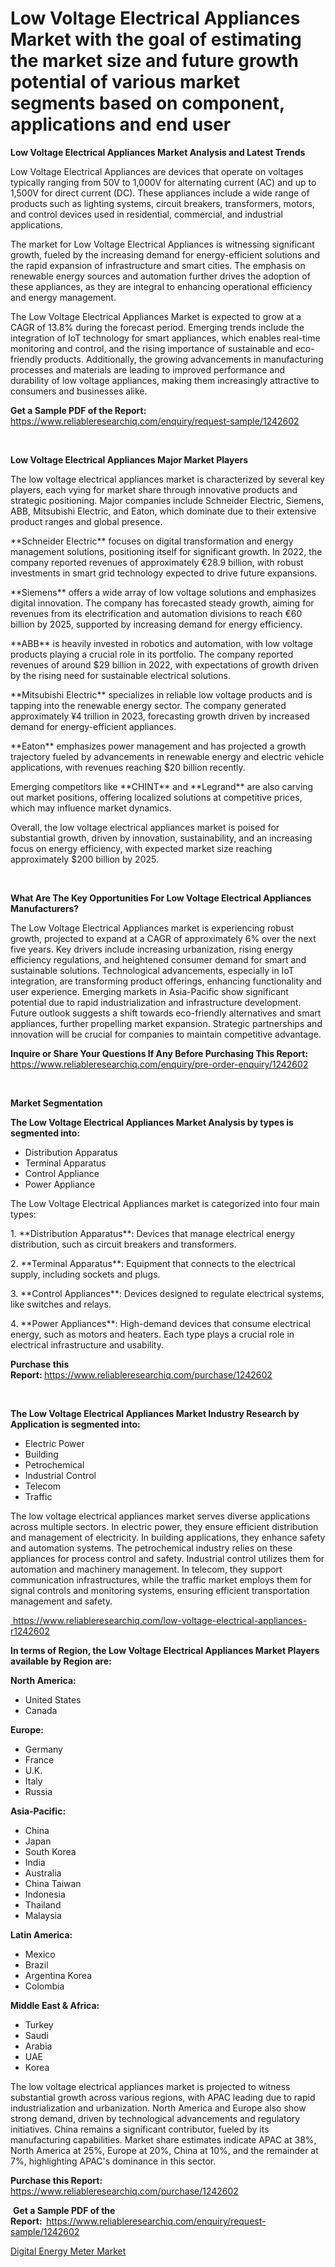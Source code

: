 <p><h1>Low Voltage Electrical Appliances Market with the goal of estimating the market size and future growth potential of various market segments based on component, applications and end user</h1></p><p><strong>Low Voltage Electrical Appliances Market Analysis and Latest Trends</strong></p>
<p><p>Low Voltage Electrical Appliances are devices that operate on voltages typically ranging from 50V to 1,000V for alternating current (AC) and up to 1,500V for direct current (DC). These appliances include a wide range of products such as lighting systems, circuit breakers, transformers, motors, and control devices used in residential, commercial, and industrial applications.</p><p>The market for Low Voltage Electrical Appliances is witnessing significant growth, fueled by the increasing demand for energy-efficient solutions and the rapid expansion of infrastructure and smart cities. The emphasis on renewable energy sources and automation further drives the adoption of these appliances, as they are integral to enhancing operational efficiency and energy management.</p><p>The Low Voltage Electrical Appliances Market is expected to grow at a CAGR of 13.8% during the forecast period. Emerging trends include the integration of IoT technology for smart appliances, which enables real-time monitoring and control, and the rising importance of sustainable and eco-friendly products. Additionally, the growing advancements in manufacturing processes and materials are leading to improved performance and durability of low voltage appliances, making them increasingly attractive to consumers and businesses alike.</p></p>
<p><strong>Get a Sample PDF of the Report:&nbsp;</strong> <a href="https://www.reliableresearchiq.com/enquiry/request-sample/1242602?utm_campaign=2449&utm_medium=2&utm_source=Github&utm_content=ia&utm_term=10042025&utm_id=low-voltage-electrical-appliances">https://www.reliableresearchiq.com/enquiry/request-sample/1242602</a></p>
<p>&nbsp;</p>
<p><strong>Low Voltage Electrical Appliances Major Market Players</strong></p>
<p><p>The low voltage electrical appliances market is characterized by several key players, each vying for market share through innovative products and strategic positioning. Major companies include Schneider Electric, Siemens, ABB, Mitsubishi Electric, and Eaton, which dominate due to their extensive product ranges and global presence.</p><p>**Schneider Electric** focuses on digital transformation and energy management solutions, positioning itself for significant growth. In 2022, the company reported revenues of approximately €28.9 billion, with robust investments in smart grid technology expected to drive future expansions.</p><p>**Siemens** offers a wide array of low voltage solutions and emphasizes digital innovation. The company has forecasted steady growth, aiming for revenues from its electrification and automation divisions to reach €60 billion by 2025, supported by increasing demand for energy efficiency.</p><p>**ABB** is heavily invested in robotics and automation, with low voltage products playing a crucial role in its portfolio. The company reported revenues of around $29 billion in 2022, with expectations of growth driven by the rising need for sustainable electrical solutions.</p><p>**Mitsubishi Electric** specializes in reliable low voltage products and is tapping into the renewable energy sector. The company generated approximately ¥4 trillion in 2023, forecasting growth driven by increased demand for energy-efficient appliances.</p><p>**Eaton** emphasizes power management and has projected a growth trajectory fueled by advancements in renewable energy and electric vehicle applications, with revenues reaching $20 billion recently.</p><p>Emerging competitors like **CHINT** and **Legrand** are also carving out market positions, offering localized solutions at competitive prices, which may influence market dynamics.</p><p>Overall, the low voltage electrical appliances market is poised for substantial growth, driven by innovation, sustainability, and an increasing focus on energy efficiency, with expected market size reaching approximately $200 billion by 2025.</p></p>
<p>&nbsp;</p>
<p><strong>What Are The Key Opportunities For Low Voltage Electrical Appliances Manufacturers?</strong></p>
<p><p>The Low Voltage Electrical Appliances market is experiencing robust growth, projected to expand at a CAGR of approximately 6% over the next five years. Key drivers include increasing urbanization, rising energy efficiency regulations, and heightened consumer demand for smart and sustainable solutions. Technological advancements, especially in IoT integration, are transforming product offerings, enhancing functionality and user experience. Emerging markets in Asia-Pacific show significant potential due to rapid industrialization and infrastructure development. Future outlook suggests a shift towards eco-friendly alternatives and smart appliances, further propelling market expansion. Strategic partnerships and innovation will be crucial for companies to maintain competitive advantage.</p></p>
<p><strong>Inquire or Share Your Questions If Any Before Purchasing This Report:</strong> <a href="https://www.reliableresearchiq.com/enquiry/pre-order-enquiry/1242602?utm_campaign=2449&utm_medium=2&utm_source=Github&utm_content=ia&utm_term=10042025&utm_id=low-voltage-electrical-appliances">https://www.reliableresearchiq.com/enquiry/pre-order-enquiry/1242602</a></p>
<p>&nbsp;</p>
<p><strong>Market Segmentation</strong></p>
<p><strong>The Low Voltage Electrical Appliances Market Analysis by types is segmented into:</strong></p>
<p><ul><li>Distribution Apparatus</li><li>Terminal Apparatus</li><li>Control Appliance</li><li>Power Appliance</li></ul></p>
<p><p>The Low Voltage Electrical Appliances market is categorized into four main types: </p><p>1. **Distribution Apparatus**: Devices that manage electrical energy distribution, such as circuit breakers and transformers.</p><p>2. **Terminal Apparatus**: Equipment that connects to the electrical supply, including sockets and plugs.</p><p>3. **Control Appliances**: Devices designed to regulate electrical systems, like switches and relays.</p><p>4. **Power Appliances**: High-demand devices that consume electrical energy, such as motors and heaters. Each type plays a crucial role in electrical infrastructure and usability.</p></p>
<p><strong>Purchase this Report:&nbsp;</strong><a href="https://www.reliableresearchiq.com/purchase/1242602?utm_campaign=2449&utm_medium=2&utm_source=Github&utm_content=ia&utm_term=10042025&utm_id=low-voltage-electrical-appliances">https://www.reliableresearchiq.com/purchase/1242602</a></p>
<p>&nbsp;</p>
<p><strong>The Low Voltage Electrical Appliances Market Industry Research by Application is segmented into:</strong></p>
<p><ul><li>Electric Power</li><li>Building</li><li>Petrochemical</li><li>Industrial Control</li><li>Telecom</li><li>Traffic</li></ul></p>
<p><p>The low voltage electrical appliances market serves diverse applications across multiple sectors. In electric power, they ensure efficient distribution and management of electricity. In building applications, they enhance safety and automation systems. The petrochemical industry relies on these appliances for process control and safety. Industrial control utilizes them for automation and machinery management. In telecom, they support communication infrastructures, while the traffic market employs them for signal controls and monitoring systems, ensuring efficient transportation management and safety.</p></p>
<p><a href="https://www.reliableresearchiq.com/low-voltage-electrical-appliances-r1242602?utm_campaign=2449&utm_medium=2&utm_source=Github&utm_content=ia&utm_term=10042025&utm_id=low-voltage-electrical-appliances">&nbsp;https://www.reliableresearchiq.com/low-voltage-electrical-appliances-r1242602</a></p>
<p><strong>In terms of Region, the Low Voltage Electrical Appliances Market Players available by Region are:</strong></p>
<p>
    <p> <strong> North America: </strong>
        <ul>
            <li>United States</li>
            <li>Canada</li>
        </ul>
        </p> 
    <p> <strong> Europe: </strong>
        <ul>
            <li>Germany</li>
            <li>France</li>
            <li>U.K.</li>
            <li>Italy</li>
            <li>Russia</li>
        </ul>
        </p> 
    <p> <strong> Asia-Pacific: </strong>
        <ul>
            <li>China</li>
            <li>Japan</li>
            <li>South Korea</li>
            <li>India</li>
            <li>Australia</li>
            <li>China Taiwan</li>
            <li>Indonesia</li>
            <li>Thailand</li>
            <li>Malaysia</li>
        </ul>
        </p> 
    <p> <strong> Latin America: </strong>
        <ul>
            <li>Mexico</li>
            <li>Brazil</li>
            <li>Argentina Korea</li>
            <li>Colombia</li>
        </ul>
        </p> 
    <p> <strong> Middle East & Africa: </strong>
        <ul>
            <li>Turkey</li>
            <li>Saudi</li>
            <li>Arabia</li>
            <li>UAE</li>
            <li>Korea</li>
        </ul>
    </p>
    </p>
<p><p>The low voltage electrical appliances market is projected to witness substantial growth across various regions, with APAC leading due to rapid industrialization and urbanization. North America and Europe also show strong demand, driven by technological advancements and regulatory initiatives. China remains a significant contributor, fueled by its manufacturing capabilities. Market share estimates indicate APAC at 38%, North America at 25%, Europe at 20%, China at 10%, and the remainder at 7%, highlighting APAC's dominance in this sector.</p></p>
<p><strong>Purchase this Report: </strong><a href="https://www.reliableresearchiq.com/purchase/1242602?utm_campaign=2449&utm_medium=2&utm_source=Github&utm_content=ia&utm_term=10042025&utm_id=low-voltage-electrical-appliances">https://www.reliableresearchiq.com/purchase/1242602</a></p>
<p>&nbsp;<strong>Get a Sample PDF of the Report:&nbsp;&nbsp;</strong><a href="https://www.reliableresearchiq.com/enquiry/request-sample/1242602?utm_campaign=2449&utm_medium=2&utm_source=Github&utm_content=ia&utm_term=10042025&utm_id=low-voltage-electrical-appliances">https://www.reliableresearchiq.com/enquiry/request-sample/1242602</a></p>
<p><strong></strong></p>
<p><p><a href="https://github.com/sibellanikmn/Market-Research-Report-List-1/blob/main/digital-energy-meter-market.md?utm_campaign=2449&utm_medium=2&utm_source=Github&utm_content=ia&utm_term=10042025&utm_id=low-voltage-electrical-appliances">Digital Energy Meter Market</a></p></p>